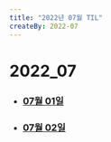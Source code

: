 ```yaml
---
title: "2022년 07월 TIL"
createBy: 2022-07
---
```


# 2022_07
- ### [07월 01일](/sdhs/2207/220701.md)
- ### [07월 02일](/sdhs/2207/220702.md)

